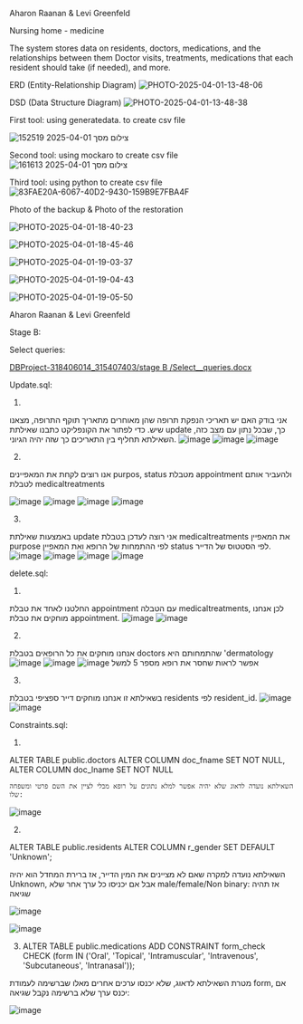 Aharon Raanan & Levi Greenfeld

Nursing home - medicine

The system stores data on residents, doctors, medications, and the relationships between them
Doctor visits, treatments, medications that each resident should take (if needed),
and more.


ERD (Entity-Relationship Diagram)
  ![PHOTO-2025-04-01-13-48-06](https://github.com/user-attachments/assets/acc81ce9-0dc0-4119-91be-6d738da6b901)
  
DSD (Data Structure Diagram)
![PHOTO-2025-04-01-13-48-38](https://github.com/user-attachments/assets/31011c74-5903-494f-af79-15b81a33ffdc)


First tool: using generatedata. to create csv file

![צילום מסך 2025-04-01 152519](https://github.com/user-attachments/assets/9183710c-c128-407f-a34d-d4841d5468b4)


Second tool: using mockaro to create csv file
![צילום מסך 2025-04-01 161613](https://github.com/user-attachments/assets/09e531f6-3ffb-4ec1-b9eb-353b4b0cd6d1)



Third tool: using python to create csv file
![83FAE20A-6067-40D2-9430-159B9E7FBA4F](https://github.com/user-attachments/assets/33415e6a-55d4-43ce-b872-cf293b1ba71c)

Photo of the backup & Photo of the restoration

![PHOTO-2025-04-01-18-40-23](https://github.com/user-attachments/assets/50152aa5-8198-4e0a-bfb9-db61b51e7687)

![PHOTO-2025-04-01-18-45-46](https://github.com/user-attachments/assets/6c3f8a90-7d2f-4894-91c3-65f5e32fadfe)

![PHOTO-2025-04-01-19-03-37](https://github.com/user-attachments/assets/c93697a1-8375-4bc6-931d-0b30109332c7)

![PHOTO-2025-04-01-19-04-43](https://github.com/user-attachments/assets/febfa1c5-9cf8-43ff-8ee4-5e469d613faa)

![PHOTO-2025-04-01-19-05-50](https://github.com/user-attachments/assets/7e628ba9-15f6-4a85-8efd-e7284f1b8d34)

Aharon Raanan & Levi Greenfeld

Stage B:

Select queries:


[DBProject-318406014_315407403/stage B
/Select__queries.docx](https://github.com/AharonRaanan/DBProject-318406014_315407403/blob/main/stage%20B/Select__queries.docx)

Update.sql:

1. 
אני בודק האם יש תאריכי הנפקת תרופה שהן מאוחרים מתאריך תוקף התרופה, מצאנו שיש. כדי לפתור את הקונפליקט כתבנו שאילתת update כך, שבכל נתון עם מצב כזה, השאילתא תחליף בין התאריכים כך שזה יהיה הגיוני.
![image](https://github.com/user-attachments/assets/3ebf7aa4-05ef-4b50-a321-ccd0badfeec4)
![image](https://github.com/user-attachments/assets/48e2a19f-d36e-4d14-a360-5ffec8056c82)
![image](https://github.com/user-attachments/assets/d2f8cb1c-35c4-439e-82d6-d5253c1e8511)

2.

אנו רוצים לקחת את המאפיינים purpos, status מטבלת appointment ולהעביר אותם לטבלת medicaltreatments 

![image](https://github.com/user-attachments/assets/8d6e0006-38d1-423f-802f-0ea963d50f27)
![image](https://github.com/user-attachments/assets/745ac4db-2d47-4dcc-a750-176ca5e5e3a4)
![image](https://github.com/user-attachments/assets/83301915-50f3-4684-9da6-7de5e425b8d1)
![image](https://github.com/user-attachments/assets/a978e881-a8f5-4aa6-a05c-b030bd06d32f)

3.
באמצעות שאילתת update אני רוצה לעדכן בטבלת medicaltreatments את המאפיין purpose לפי ההתמחות של הרופא ואת המאפיין status לפי הסטטוס של הדייר.
![image](https://github.com/user-attachments/assets/4c451012-decb-4b5b-a603-beb6a50bd1fe)
![image](https://github.com/user-attachments/assets/d63f6b29-2832-4863-baf0-1d95229e22c1)
![image](https://github.com/user-attachments/assets/661d1e35-fbd0-4c0a-bda8-c2830779e7ee)
![image](https://github.com/user-attachments/assets/a04e8fa2-f529-43f7-bc2d-909815df991e)

delete.sql:

1.

החלטנו לאחד את טבלת appointment עם הטבלה medicaltreatments, לכן אנחנו מוחקים את טבלת appointment.
![image](https://github.com/user-attachments/assets/28245ec1-6988-4a7c-9bd8-0832ff32193f)
![image](https://github.com/user-attachments/assets/945e83be-0a82-414d-a186-5a1545bf5e83)

2.

אנחנו מוחקים את כל הרופאים בטבלת doctors שהתמחותם היא 'dermatology
![image](https://github.com/user-attachments/assets/a98fca7f-ac68-4e79-90e5-72b082d4f61a)
![image](https://github.com/user-attachments/assets/dc342fa9-5e04-480e-952a-f86727002bff)
![image](https://github.com/user-attachments/assets/95083717-54eb-4c36-b237-b34175c1d4db)
אפשר לראות שחסר את רופא מספר 5 למשל

3.

בשאילתא זו אנחנו מוחקים דייר ספציפי בטבלת residents לפי resident_id.
![image](https://github.com/user-attachments/assets/7dbbc544-ec26-4e1f-8195-fca0a50507a2)
![image](https://github.com/user-attachments/assets/74b09d1b-0ccb-4cf2-af7e-4d18cbd5cb1f)


Constraints.sql:

1.
ALTER TABLE public.doctors
    ALTER COLUMN doc_fname SET NOT NULL,
    ALTER COLUMN doc_lname SET NOT NULL

    השאילתא נועדה לדאוג שלא יהיה אפשר למלא נתונים על רופא מבלי לציין את השם פרטי ומשפחה שלו:
  

  ![image](https://github.com/user-attachments/assets/b8dcd380-314b-4dd4-b9c7-99ea19214942)

2.
  ALTER TABLE public.residents
    ALTER COLUMN r_gender SET DEFAULT 'Unknown';

  השאילתא נועדה למקרה שאם לא מציינים את המין הדייר, אז ברירת המחדל הוא יהיה Unknown, אבל אם יכניסו כל ערך אחר שלא male/female/Non binary: אז תהיה שגיאה

  ![image](https://github.com/user-attachments/assets/b7f67951-7754-480c-bcab-75e9e1ba7518)

  ![image](https://github.com/user-attachments/assets/39b17469-1618-401f-9740-d67b89976af7)

3.
    ALTER TABLE public.medications
    ADD CONSTRAINT form_check CHECK (form IN ('Oral', 'Topical', 'Intramuscular', 'Intravenous', 'Subcutaneous', 'Intranasal'));

  
מטרת השאילתא לדאוג, שלא יכנסו ערכים אחרים מאלו שברשימה לעמודת form, אם יכנס ערך שלא ברשימה נקבל שגיאה:

![image](https://github.com/user-attachments/assets/93a806ee-033f-47a7-bcb4-04e9396093a1)

  
